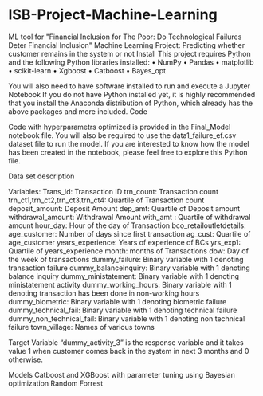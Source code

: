 # ISB-Project-Machine-Learning
ML tool for "Financial Inclusion for The Poor: Do Technological Failures Deter Financial Inclusion"
Machine Learning
Project: Predicting whether customer remains in the system or not
Install
This project requires Python and the following Python libraries installed:
•	NumPy
•	Pandas
•	matplotlib
•	scikit-learn
•	Xgboost
•	Catboost
•	Bayes_opt

You will also need to have software installed to run and execute a Jupyter Notebook
If you do not have Python installed yet, it is highly recommended that you install the Anaconda distribution of Python, which already has the above packages and more included.
Code

Code with hyperparametrs optimized  is provided in the Final_Model notebook file. You will also be required to use the data1_failure_ef.csv dataset file to run the model. If you are interested to know how the model has been created in the notebook, please feel free to explore this Python file.

Data set description

Variables:
Trans_id: Transaction ID 
trn_count: Transaction count 
trn_ct1,trn_ct2,trn_ct3,trn_ct4: Quartile of Transaction count
deposit_amount: Deposit Amount
dep_amt: Quartile of Deposit amount
withdrawal_amount: Withdrawal Amount 
with_amt : Quartile of withdrawal amount
hour_day: Hour of the day of Transaction
bco_retailoutletdetails: 
age_customer: Number of days since first transaction
ag_cust: Quartile of age_customer
years_experience: Years of experience of BCs
yrs_exp1: Quartile of years_experience
month: months of Transactions
dow: Day of the week of transactions
dummy_failure: Binary variable with 1 denoting transaction failure
dummy_balanceinquiry: Binary variable with 1 denoting balance inquiry 
dummy_ministatement: Binary variable with 1 denoting ministatement activity
dummy_working_hours: Binary variable with 1 denoting transaction has been done in non-working hours
dummy_biometric: Binary variable with 1 denoting biometric failure
dummy_technical_fail: Binary variable with 1 denoting technical failure
dummy_non_technical_fail: Binary variable with 1 denoting non technical failure
town_village: Names of various towns





Target Variable “dummy_activity_3” is the response variable and it takes value 1 when customer comes back in the system in next 3 months and 0 otherwise.

Models 
Catboost and XGBoost with parameter tuning using Bayesian optimization
Random Forrest 	
